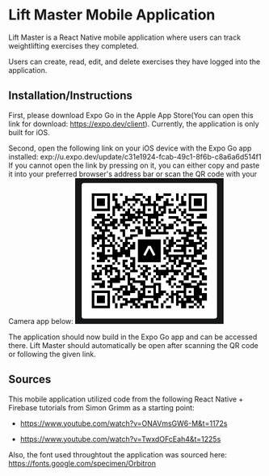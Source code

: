 # Lift Master Mobile Application
Lift Master is a React Native mobile application where users can track weightlifting exercises they completed.

Users can create, read, edit, and delete exercises they have logged into the application.

## Installation/Instructions
First, please download Expo Go in the Apple App Store(You can open this link for download: https://expo.dev/client). Currently, the application is only built for iOS.

Second, open the following link on your iOS device with the Expo Go app installed: exp://u.expo.dev/update/c31e1924-fcab-49c1-8f6b-c8a6a6d514f1
If you cannot open the link by pressing on it, you can either copy and paste it into your preferred browser's address bar or scan the QR code with your Camera app below:
![alt text](https://github.com/t-steven12/LiftMaster-Project/blob/main/assets/Lift-Master-Preview-QRCode.png?raw=true)

The application should now build in the Expo Go app and can be accessed there. Lift Master should automatically be open after scanning the QR code or following the given link.

## Sources

This mobile application utilized code from the following React Native + Firebase tutorials from Simon Grimm as a starting point:

- https://www.youtube.com/watch?v=ONAVmsGW6-M&t=1172s

- https://www.youtube.com/watch?v=TwxdOFcEah4&t=1225s

Also, the font used throughtout the application was sourced here: https://fonts.google.com/specimen/Orbitron
